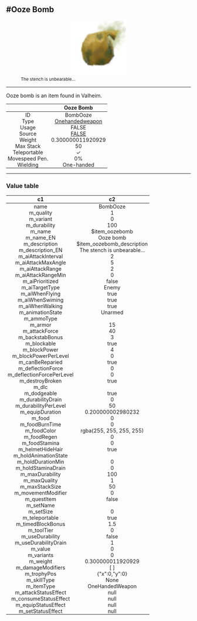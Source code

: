 <meta property="og:title" content="Ooze Bomb - MoreValheim" /><meta property="og:type" content="website" /><meta property="og:image" content="/assets/ooze_bomb.png" /><meta property="og:description" content="Ooze Bomb is an item found in Valheim." /><meta name="theme-color" content="#546D78"><meta name="twitter:card" content="summary_large_image">
#Ooze Bomb
-------------
<style>img {width:20px;}.tb {width:150px;display: block;margin-left: auto;margin-right: auto;}</style>

<style>.md-typeset table:not([class]) th:not([align]) {min-width:unset!important;}</style>
<style>td{padding:0em 0.3em!important;text-align:center!important;border-left:.05rem solid var(--md-default-fg-color--lightest)}</style>

<style>th{padding:0.1em 0.3em!important;text-align:center!important;font-weight:bold}</style>

<style>pre{text-align:right!important}</style>
<style>table tr td:first-child {border-left: 0;};</style>

<figure><img src="/assets/ooze_bomb.png" class="tb" /><figcaption><small>The stench is unbearable...</small></figcaption></figure>

-------------

Ooze bomb is an item found in Valheim.

|        | Ooze Bomb              |
| ----------- | ------------------------------------ |
| ID |BombOoze
| Type | [Onehandedweapon](../../types/onehandedweapon)
| Usage | FALSE<br>
| Source | [FALSE](../../items/false)
| Weight | 0.300000011920929 |
| Max Stack | 50 |
| Teleportable | ✓
| Movespeed Pen. | 0%
| Wielding | One-handed


-------------

### Value table
|c1|c2|
|----|----|
|name|BombOoze|
|m_quality|1|
|m_variant|0|
|m_durability|100|
|m_name|$item_oozebomb|
|m_name_EN|Ooze bomb|
|m_description|$item_oozebomb_description|
|m_description_EN|The stench is unbearable...|
|m_aiAttackInterval|2|
|m_aiAttackMaxAngle|5|
|m_aiAttackRange|2|
|m_aiAttackRangeMin|0|
|m_aiPrioritized|false|
|m_aiTargetType|Enemy|
|m_aiWhenFlying|true|
|m_aiWhenSwiming|true|
|m_aiWhenWalking|true|
|m_animationState|Unarmed|
|m_ammoType||
|m_armor|15|
|m_attackForce|40|
|m_backstabBonus|3|
|m_blockable|true|
|m_blockPower|4|
|m_blockPowerPerLevel|0|
|m_canBeReparied|true|
|m_deflectionForce|0|
|m_deflectionForcePerLevel|0|
|m_destroyBroken|true|
|m_dlc||
|m_dodgeable|true|
|m_durabilityDrain|0|
|m_durabilityPerLevel|50|
|m_equipDuration|0.200000002980232|
|m_food|0|
|m_foodBurnTime|0|
|m_foodColor|rgba(255, 255, 255, 255)|
|m_foodRegen|0|
|m_foodStamina|0|
|m_helmetHideHair|true|
|m_holdAnimationState||
|m_holdDurationMin|0|
|m_holdStaminaDrain|0|
|m_maxDurability|100|
|m_maxQuality|1|
|m_maxStackSize|50|
|m_movementModifier|0|
|m_questItem|false|
|m_setName||
|m_setSize|0|
|m_teleportable|true|
|m_timedBlockBonus|1.5|
|m_toolTier|0|
|m_useDurability|false|
|m_useDurabilityDrain|1|
|m_value|0|
|m_variants|0|
|m_weight|0.300000011920929|
|m_damageModifiers|[  ]|
|m_trophyPos|{"x":0,"y":0}|
|m_skillType|None|
|m_itemType|OneHandedWeapon|
|m_attackStatusEffect|null|
|m_consumeStatusEffect|null|
|m_equipStatusEffect|null|
|m_setStatusEffect|null|
